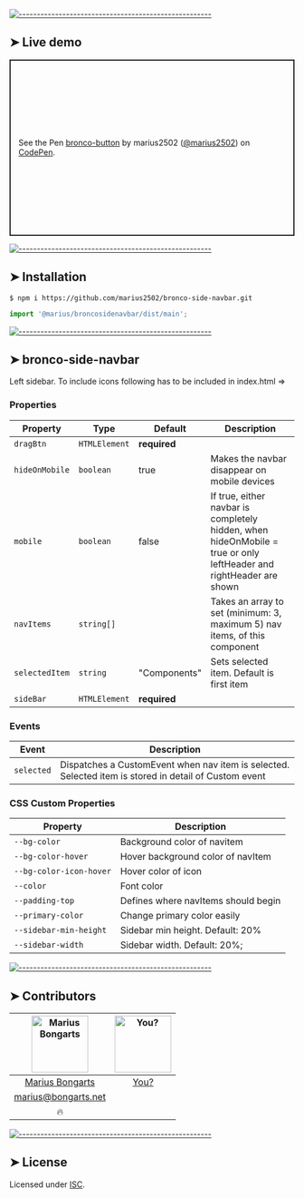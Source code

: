 
[![-----------------------------------------------------](https://raw.githubusercontent.com/andreasbm/readme/master/assets/lines/colored.png)](#live-demo)

## ➤ Live demo

<p class="codepen" data-height="311" data-theme-id="0" data-default-tab="html,result" data-user="marius2502" data-slug-hash="MMzboL" style="height: 311px; box-sizing: border-box; display: flex; align-items: center; justify-content: center; border: 2px solid; margin: 1em 0; padding: 1em;" data-pen-title="bronco-button">
  <span>See the Pen <a target="_blank" href="https://codepen.io/marius2502/pen/MMzboL/">
  bronco-button</a> by marius2502 (<a target="_blank" href="https://codepen.io/marius2502">@marius2502</a>)
  on <a target="_blank" href="https://codepen.io">CodePen</a>.</span>
</p>


[![-----------------------------------------------------](https://raw.githubusercontent.com/andreasbm/readme/master/assets/lines/colored.png)](#installation)

## ➤ Installation

```
$ npm i https://github.com/marius2502/bronco-side-navbar.git
```

```javascript
import '@marius/broncosidenavbar/dist/main';
```


[![-----------------------------------------------------](https://raw.githubusercontent.com/andreasbm/readme/master/assets/lines/colored.png)](#bronco-side-navbar)

## ➤ bronco-side-navbar

Left sidebar. To include icons following has to be included in index.html  => <link href="https://fonts.googleapis.com/icon?family=Material+Icons" rel="stylesheet">

### Properties

| Property       | Type          | Default      | Description                                      |
|----------------|---------------|--------------|--------------------------------------------------|
| `dragBtn`      | `HTMLElement` | **required** |                                                  |
| `hideOnMobile` | `boolean`     | true         | Makes the navbar disappear on mobile devices     |
| `mobile`       | `boolean`     | false        | If true, either navbar is completely hidden, when hideOnMobile = true or only leftHeader and rightHeader are shown |
| `navItems`     | `string[]`    |              | Takes an array to set (minimum: 3, maximum 5) nav items, of this component |
| `selectedItem` | `string`      | "Components" | Sets selected item. Default is first item        |
| `sideBar`      | `HTMLElement` | **required** |                                                  |

### Events

| Event      | Description                                      |
|------------|--------------------------------------------------|
| `selected` | Dispatches a CustomEvent when nav item is selected. Selected item is stored in detail of Custom event |

### CSS Custom Properties

| Property                | Description                         |
|-------------------------|-------------------------------------|
| `--bg-color`            | Background color of navitem         |
| `--bg-color-hover`      | Hover background color of navItem   |
| `--bg-color-icon-hover` | Hover color of icon                 |
| `--color`               | Font color                          |
| `--padding-top`         | Defines where navItems should begin |
| `--primary-color`       | Change primary color easily         |
| `--sidebar-min-height`  | Sidebar min height. Default: 20%    |
| `--sidebar-width`       | Sidebar width. Default: 20%;        |



[![-----------------------------------------------------](https://raw.githubusercontent.com/andreasbm/readme/master/assets/lines/colored.png)](#contributors)

## ➤ Contributors
	

| [<img alt="Marius Bongarts" src="https://avatars2.githubusercontent.com/u/38838885?s=460&v=4" width="100">](https://bongarts.net/) | [<img alt="You?" src="https://joeschmoe.io/api/v1/random" width="100">](https://github.com/andreasbm/readme/blob/master/CONTRIBUTING.md) |
|:--------------------------------------------------:|:--------------------------------------------------:|
| [Marius Bongarts](https://bongarts.net/)         | [You?](https://github.com/andreasbm/readme/blob/master/CONTRIBUTING.md) |
| [marius@bongarts.net](mailto:marius@bongarts.net) |                                                  |
| 🔥                                               |                                                  |



[![-----------------------------------------------------](https://raw.githubusercontent.com/andreasbm/readme/master/assets/lines/colored.png)](#license)

## ➤ License
	
Licensed under [ISC](https://opensource.org/licenses/ISC).